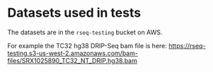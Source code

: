 # Datasets used in tests
The datasets are in the `rseq-testing` bucket on AWS.

For example the TC32 hg38 DRIP-Seq bam file is here:
https://rseq-testing.s3-us-west-2.amazonaws.com/bam-files/SRX1025890_TC32_NT_DRIP.hg38.bam

